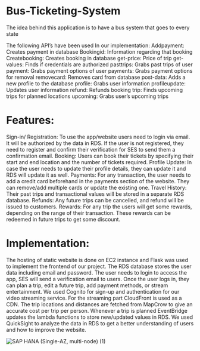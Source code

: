 # Bus-Ticketing-System
The idea behind this application is to have a bus system that goes to every state

The following API’s have been used In our implementation:
Addpayment: Creates payment in database
Bookingid: Information regarding that booking
Createbooking: Creates booking in database
get-price: Price of trip
get-values: Finds if credentials are authorized
pasttrips: Grabs past trips of user
payment: Grabs payment options of user
payments: Grabs payment options for removal
removecard: Removes card from database
post-data: Adds a new profile to the database
profile: Grabs user information
profileupdate: Updates user information
refund: Refunds booking
trip: Finds upcoming trips for planned locations
upcoming: Grabs user’s upcoming trips

# Features:

Sign-in/ Registration: To use the app/website users need to login via email. It will be authorized by the data in RDS. If the user is not registered, they need to register and confirm their verification for SES to send them a confirmation email. 
Booking: Users can book their tickets by specifying their start and end location and the number of tickets required. 
Profile Update: In case the user needs to update their profile details, they can update it and RDS will update it as well. 
Payments: For any transaction, the user needs to add a credit card beforehand in the payments section of the website. They can remove/add multiple cards or update the existing one.
Travel History: Their past trips and transactional values will be stored in a separate RDS database.
Refunds: Any future trips can be cancelled, and refund will be issued to customers. 
Rewards: For any trip the users will get some rewards, depending on the range of their transaction. These rewards can be redeemed in future trips to get some discount.

# Implementation:

The hosting of static website is done on EC2 instance and Flask was used to implement the frontend of our project. The RDS database stores the user data including email and password. The user needs to login to access the app, SES will send a verification email to users. Once the user logs in, they can plan a trip, edit a future trip, add payment methods, or stream entertainment. We used Cognito for sign-up and authentication for our video streaming service. For the streaming part CloudFront is used as a CDN. The trip locations and distances are fetched from MapCrow to give an accurate cost per trip per person. Whenever a trip is planned EventBridge updates the lambda functions to store new/updated values in RDS. We used QuickSight to analyze the data in RDS to get a better understanding of users and how to improve the website. 

![SAP HANA (Single-AZ, multi-node) (1)](https://user-images.githubusercontent.com/32221934/229387888-6d12863a-8230-4b76-a6ca-81ad29c2b7a6.jpg)
